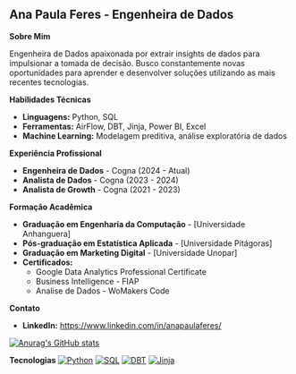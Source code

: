 ## **Ana Paula Feres** - Engenheira de Dados

**Sobre Mim**

Engenheira de Dados apaixonada por extrair insights de dados para impulsionar a tomada de decisão. Busco constantemente novas oportunidades para aprender e desenvolver soluções utilizando as mais recentes tecnologias.

**Habilidades Técnicas**

- **Linguagens:** Python, SQL
- **Ferramentas:** AirFlow, DBT, Jinja, Power BI, Excel
- **Machine Learning:** Modelagem preditiva, análise exploratória de dados

**Experiência Profissional**

- **Engenheira de Dados** - Cogna (2024 - Atual)
- **Analista de Dados** - Cogna (2023 - 2024)
- **Analista de Growth** - Cogna (2021 - 2023)

**Formação Acadêmica**

- **Graduação em Engenharia da Computação** - [Universidade Anhanguera]
- **Pós-graduação em Estatística Aplicada** - [Universidade Pitágoras]
- **Graduação em Marketing Digital** - [Universidade Unopar]
- **Certificados:**
  - Google Data Analytics Professional Certificate
  - Business Intelligence - FIAP
  - Analise de Dados - WoMakers Code

**Contato**

- **LinkedIn:** https://www.linkedin.com/in/anapaulaferes/

[![Anurag's GitHub stats](https://github-readme-stats.vercel.app/api?username=apeferes)](https://github.com/apeferes/github-readme-stats)

**Tecnologias**
[![Python](https://img.shields.io/badge/python-3670A0?style=for-the-badge&logo=python&logoColor=white)](https://www.python.org/)
[![SQL](https://img.shields.io/badge/SQL-3178C6?style=for-the-badge&logo=sql&logoColor=white)](https://www.postgresql.org/)
[![DBT](https://img.shields.io/badge/dbt-F26522?style=for-the-badge&logo=dbt&logoColor=white)](https://docs.getdbt.com/)
[![Jinja](https://img.shields.io/badge/Jinja-F44336?style=for-the-badge&logo=jinja&logoColor=white)](https://jinja.palletsprojects.com/)
